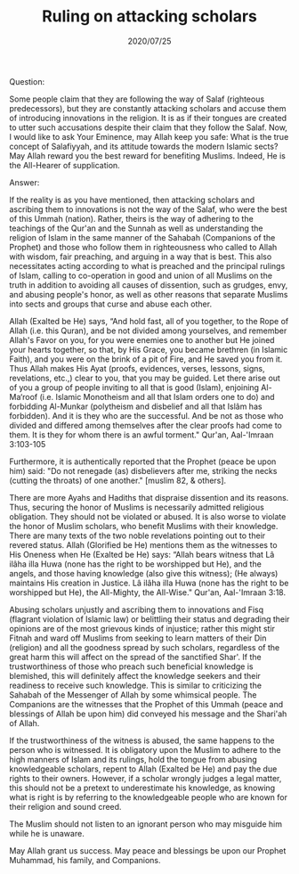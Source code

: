﻿---
layout: post
title: "Ruling on attacking scholars"
publisher: "alsalafiyyah@icloud.com"
source: "Fatwa al-Lajnah ad-Daimah no. 16873"
category: [fitnahs]
hijri: Dhu al-Hijjah 4, 1441 AH
date: 2020/07/25
shaykhs: 
 - Shaykh Ibn Baz
 - Shaykh Salih Fawzan
 - Shaykh Abdullah ibn Ghudayyan
 - Shaykh Abdul-Aziz Aal al-Shaykh
 - Shaykh Bakr Abu Zayd
---

Question: 

Some people claim that they are following the way of Salaf (righteous predecessors), but they are constantly attacking scholars and accuse them of introducing innovations in the religion. It is as if their tongues are created to utter such accusations despite their claim that they follow the Salaf. Now, I would like to ask Your Eminence, may Allah keep you safe: What is the true concept of Salafiyyah, and its attitude towards the modern Islamic sects? May Allah reward you the best reward for benefiting Muslims. Indeed, He is the All-Hearer of supplication.

Answer:

If the reality is as you have mentioned, then attacking scholars and ascribing them to innovations is not the way of the Salaf, who were the best of this Ummah (nation). Rather, theirs is the way of adhering to the teachings of the Qur'an and the Sunnah as well as understanding the religion of Islam in the same manner of the Sahabah (Companions of the Prophet) and those who follow them in righteousness who called to Allah with wisdom, fair preaching, and arguing in a way that is best. This also necessitates acting according to what is preached and the principal rulings of Islam, calling to co-operation in good and union of all Muslims on the truth in addition to avoiding all causes of dissention, such as grudges, envy, and abusing people's honor, as well as other reasons that separate Muslims into sects and groups that curse and abuse each other. 

Allah (Exalted be He) says, “And hold fast, all of you together, to the Rope of Allah (i.e. this Quran), and be not divided among yourselves, and remember Allah's Favor on you, for you were enemies one to another but He joined your hearts together, so that, by His Grace, you became brethren (in Islamic Faith), and you were on the brink of a pit of Fire, and He saved you from it. Thus Allah makes His Ayat (proofs, evidences, verses, lessons, signs, revelations, etc.,) clear to you, that you may be guided. Let there arise out of you a group of people inviting to all that is good (Islam), enjoining Al-Ma‘roof (i.e. Islamic Monotheism and all that Islam orders one to do) and forbidding Al-Munkar (polytheism and disbelief and all that Islâm has forbidden). And it is they who are the successful. And be not as those who divided and differed among themselves after the clear proofs had come to them. It is they for whom there is an awful torment." Qur'an, Aal-'Imraan 3:103-105

Furthermore, it is authentically reported that the Prophet (peace be upon him) said: "Do not renegade (as) disbelievers after me, striking the necks (cutting the throats) of one another." [muslim 82, & others].

There are more Ayahs and Hadiths that dispraise dissention and its reasons. Thus, securing the honor of Muslims is necessarily admitted religious obligation. They should not be violated or abused. It is also worse to violate the honor of Muslim scholars, who benefit Muslims with their knowledge. There are many texts of the two noble revelations pointing out to their revered status. Allah (Glorified be He) mentions them as the witnesses to His Oneness when He (Exalted be He) says: “Allah bears witness that Lâ ilâha illa Huwa (none has the right to be worshipped but He), and the angels, and those having knowledge (also give this witness); (He always) maintains His creation in Justice. Lâ ilâha illa Huwa (none has the right to be worshipped but He), the All-Mighty, the All-Wise." Qur'an, Aal-'Imraan 3:18.

Abusing scholars unjustly and ascribing them to innovations and Fisq (flagrant violation of Islamic law) or belittling their status and degrading their opinions are of the most grievous kinds of injustice; rather this might stir Fitnah and ward off Muslims from seeking to learn matters of their Din (religion) and all the goodness spread by such scholars, regardless of the great harm this will affect on the spread of the sanctified Shar'. If the trustworthiness of those who preach such beneficial knowledge is blemished, this will definitely affect the knowledge seekers and their readiness to receive such knowledge. This is similar to criticizing the Sahabah of the Messenger of Allah by some whimsical people. The Companions are the witnesses that the Prophet of this Ummah (peace and blessings of Allah be upon him) did conveyed his message and the Shari'ah of Allah. 

If the trustworthiness of the witness is abused, the same happens to the person who is witnessed. It is obligatory upon the Muslim to adhere to the high manners of Islam and its rulings, hold the tongue from abusing knowledgeable scholars, repent to Allah (Exalted be He) and pay the due rights to their owners. However, if a scholar wrongly judges a legal matter, this should not be a pretext to underestimate his knowledge, as knowing what is right is by referring to the knowledgeable people who are known for their religion and sound creed. 

The Muslim should not listen to an ignorant person who may misguide him while he is unaware.

May Allah grant us success. May peace and blessings be upon our Prophet Muhammad, his family, and Companions.
